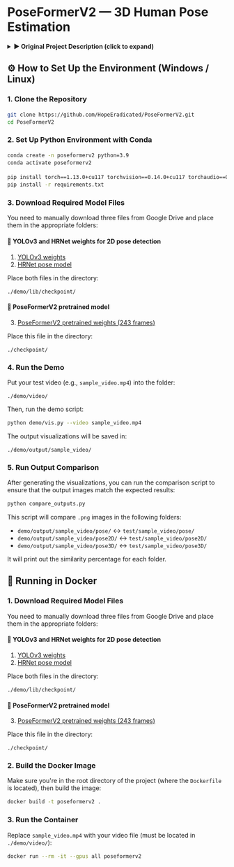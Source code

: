 # PoseFormerV2 — 3D Human Pose Estimation

<details>
<summary><strong>▶️ Original Project Description (click to expand)</strong></summary>

# PoseFormerV2: Exploring Frequency Domain for Efficient and Robust 3D Human Pose Estimation

This repo is the official implementation for **PoseFormerV2: Exploring Frequency Domain for Efficient and Robust 3D Human Pose Estimation**. The paper has been accepted to [CVPR 2023](https://cvpr2023.thecvf.com/).

[arXiv](https://arxiv.org/pdf/2303.17472.pdf) / [project page](https://qitaozhao.github.io/PoseFormerV2) / [video](https://www.youtube.com/watch?v=2xVNrGpGldM)

| ![dance_1](images/demo_1.gif) | ![dance_2](images/demo_2.gif) |
| ----------------------------- | ----------------------------- |

### News

[2024.06.16] Sorry for the huge delay. The code and pre-trained model for MPI-INF-3DHP has been released. Please check [here](https://github.com/QitaoZhao/PoseFormerV2?tab=readme-ov-file#mpi-inf-3dhp).

[2024.02.06] The environment requirements are updated. Also, check our NeurIPS 2023 paper [ContextAware-PoseFormer](https://github.com/QitaoZhao/ContextAware-PoseFormer) (It outperforms sequence-based models with a single video frame as input)!

[2023.06.16] Codes for in-the-wild video demos are released!

[2023.05.31] We have a narrated video introduction. Please check [here](https://www.youtube.com/watch?v=2xVNrGpGldM).

[2023.03.28] We build a [project page](https://qitaozhao.github.io/PoseFormerV2) where we place more descriptions and video demos.

[2023.03.31] Our paper on [arXiv](https://arxiv.org/pdf/2303.17472.pdf) is ready!

## Introduction

PoseFormerV2 is built upon [PoseFormer](https://github.com/zczcwh/PoseFormer). It targets improving its efficiency in processing long input sequences and its robustness to noisy 2D joint detection via a frequency-domain joint sequence representation.

**Abstract.** Recently, transformer-based methods have gained significant success in sequential 2D-to-3D lifting human pose estimation. As a pioneering work, PoseFormer captures spatial relations of human joints in each video frame and human dynamics across frames with cascaded transformer layers and has achieved impressive performance. However, in real scenarios, the performance of PoseFormer and its follow-ups is limited by two factors: (a) The length of the input joint sequence; (b) The quality of 2D joint detection. Existing methods typically apply self-attention to all frames of the input sequence, causing a huge computational burden when the frame number is increased to obtain advanced estimation accuracy, and they are not robust to noise naturally brought by the limited capability of 2D joint detectors. In this paper, we propose PoseFormerV2, which exploits a compact representation of lengthy skeleton sequences in the frequency domain to efficiently scale up the receptive field and boost robustness to noisy 2D joint detection. With minimum modifications to PoseFormer, the proposed method effectively fuses features both in the time domain and frequency domain, enjoying a better speed-accuracy trade-off than its precursor. Extensive experiments on two benchmark datasets (i.e., Human3.6M and MPI-INF-3DHP) demonstrate that the proposed approach significantly outperforms the original PoseFormer and other transformer-based variants.

![PoseFormerV2](./images/framework.jpg)

## Visualizations

![PoseFormerV2](./images/visualization.jpg)

![PoseFormerV2](./images/noise_comparison.jpg)

## Cite PoseFormerV2

If you find PoseFormerV2 useful in your research, please consider citing:

```bibtex
@InProceedings{Zhao_2023_CVPR,
    author    = {Zhao, Qitao and Zheng, Ce and Liu, Mengyuan and Wang, Pichao and Chen, Chen},
    title     = {PoseFormerV2: Exploring Frequency Domain for Efficient and Robust 3D Human Pose Estimation},
    booktitle = {Proceedings of the IEEE/CVF Conference on Computer Vision and Pattern Recognition (CVPR)},
    month     = {June},
    year      = {2023},
    pages     = {8877-8886}
}
```

## Environment

The code is developed and tested under the following environment:

- Python 3.9
- PyTorch 1.13.0
- CUDA 11.7

```
conda create -n poseformerv2 python=3.9
conda activate poseformerv2
pip install torch==1.13.0+cu117 torchvision==0.14.0+cu117 torchaudio==0.13.0 --extra-index-url https://download.pytorch.org/whl/cu117
pip install -r requirements.txt
```

## Human3.6M

### Dataset preparation

Please refer to [VideoPose3D](https://github.com/facebookresearch/VideoPose3D) to set up the Human3.6M dataset as follows:

```
code_root/
└── data/
	├── data_2d_h36m_gt.npz
	├── data_2d_h36m_cpn_ft_h36m_dbb.npz
	└── data_3d_h36m.npz
```

### Training

You can train PoseFormerV2 on a single GPU with the following command:

```bash
python run_poseformer.py -g 0 -k cpn_ft_h36m_dbb -frame 27 -frame-kept 3 -coeff-kept 3 -c checkpoint/NAMED_PATH
```

This example shows how to train PoseFormerV2 with 3 central frames and 3 DCT coefficients from a 27-frame sequence. You can set *frame-kept* and *coeff-kept* to arbitrary values (of course <= frame number) as you like :)

### Evaluation

We provide pre-trained models with different inputs:

| Model        | Sequence Leng. |  f   |  n   | #Depth | Hidden Dim. | #MFLOPs | MPJPE (mm) |                           Download                           |
| :----------- | :------------: | :--: | :--: | :----: | :---------: | :-----: | :--------: | :----------------------------------------------------------: |
| PoseFormerV2 |       27       |  1   |  3   |   4    |     32      |  77.2   |    48.7    | [model](https://drive.google.com/file/d/14J0GYIzk_rGKSMxAPI2ydzX76QB70-g3/view?usp=share_link) |
| /            |       27       |  3   |  3   |   4    |     32      |  117.3  |    47.9    | [model](https://drive.google.com/file/d/13oJz5-aBVvvPVFvTU_PrLG_m6kdbQkYs/view?usp=share_link) |
| /            |       81       |  1   |  3   |   4    |     32      |  77.2   |    47.6    | [model](https://drive.google.com/file/d/14WgFFBsP0DtTq61XZWI9X2TzvFLCWEnd/view?usp=share_link) |
| /            |       81       |  3   |  3   |   4    |     32      |  117.3  |    47.1    | [model](https://drive.google.com/file/d/13rXCkYnVnkbT-cz4XCo0QkUnUEYiSeoi/view?usp=share_link) |
| /            |       81       |  9   |  9   |   4    |     32      |  351.7  |    46.0    | [model](https://drive.google.com/file/d/13wla4b5RgJGKX5zVehv4qKhCrQEFhfzG/view?usp=share_link) |
| /            |      243       |  27  |  27  |   4    |     32      | 1054.8  |    45.2    | [model](https://drive.google.com/file/d/14SpqPyq9yiblCzTH5CorymKCUsXapmkg/view?usp=share_link) |

You can evaluate PoseFormerV2 with prepared checkpoints as:

```bash
python run_poseformer.py -g 0 -k cpn_ft_h36m_dbb -frame 27 -frame-kept 3 -coeff-kept 3 -c checkpoint/ --evaluate NAME_ckpt.bin
```

## MPI-INF-3DHP

We followed [P-STMO](https://github.com/paTRICK-swk/P-STMO?tab=readme-ov-file#mpi-inf-3dhp-1) to prepare the data and train our model. Please click [here](https://github.com/QitaoZhao/PoseFormerV2/tree/main/mpi_inf_3dhp) for details.

## Video Demo

| ![skating](images/demo_3.gif) |
| :---------------------------: |

Our codes for in-the-wild video demos are adopted from [MHFormer](https://github.com/Vegetebird/MHFormer).

First, you need to download the pretrained weights for YOLOv3 ([here](https://drive.google.com/file/d/1YgA9riqm0xG2j72qhONi5oyiAxc98Y1N/view?usp=sharing)), HRNet ([here](https://drive.google.com/file/d/1YLShFgDJt2Cs9goDw9BmR-UzFVgX3lc8/view?usp=sharing)) and put them in the `./demo/lib/checkpoint` directory. Then, put your in-the-wild videos in the `./demo/video` directory. 

NOTE: make sure you have also downloaded the weights for PoseFormerV2! (the default path in the code is `./checkpoint`, and the default model variant used is `27_243_45.2.bin`, using 243 frames as input)

Run the command below:

```bash
python demo/vis.py --video sample_video.mp4
```

## Acknowledgment

Our codes are mainly based on [PoseFormer](https://github.com/zczcwh/PoseFormer). We follow [P-STMO](https://github.com/paTRICK-swk/P-STMO?tab=readme-ov-file#mpi-inf-3dhp-1) to train on MPI-INF-3DHP and [MHFormer](https://github.com/Vegetebird/MHFormer) to prepare our in-the-wild video demos and visualizations. Many thanks to the authors!

</details>

## ⚙️ How to Set Up the Environment (Windows / Linux)

### 1. Clone the Repository

```bash
git clone https://github.com/HopeEradicated/PoseFormerV2.git
cd PoseFormerV2
```

### 2. Set Up Python Environment with Conda

```bash
conda create -n poseformerv2 python=3.9
conda activate poseformerv2

pip install torch==1.13.0+cu117 torchvision==0.14.0+cu117 torchaudio==0.13.0 --extra-index-url https://download.pytorch.org/whl/cu117
pip install -r requirements.txt
```

### 3. Download Required Model Files

You need to manually download three files from Google Drive and place them in the appropriate folders:

#### 🔻 YOLOv3 and HRNet weights for 2D pose detection

1. [YOLOv3 weights](https://drive.google.com/file/d/1YgA9riqm0xG2j72qhONi5oyiAxc98Y1N/view)
2. [HRNet pose model](https://drive.google.com/file/d/1YLShFgDJt2Cs9goDw9BmR-UzFVgX3lc8/view)

Place both files in the directory:

```
./demo/lib/checkpoint/
```

#### 🔻 PoseFormerV2 pretrained model

3. [PoseFormerV2 pretrained weights (243 frames)](https://drive.google.com/file/d/14SpqPyq9yiblCzTH5CorymKCUsXapmkg/view)

Place this file in the directory:

```
./checkpoint/
```

### 4. Run the Demo

Put your test video (e.g., `sample_video.mp4`) into the folder:

```
./demo/video/
```

Then, run the demo script:

```bash
python demo/vis.py --video sample_video.mp4
```

The output visualizations will be saved in:

```
./demo/output/sample_video/
```

### 5. Run Output Comparison

After generating the visualizations, you can run the comparison script to ensure that the output images match the expected results:

```bash
python compare_outputs.py
```

This script will compare `.png` images in the following folders:

* `demo/output/sample_video/pose/` ↔ `test/sample_video/pose/`
* `demo/output/sample_video/pose2D/` ↔ `test/sample_video/pose2D/`
* `demo/output/sample_video/pose3D/` ↔ `test/sample_video/pose3D/`

It will print out the similarity percentage for each folder.

## 🐳 Running in Docker

### 1. Download Required Model Files

You need to manually download three files from Google Drive and place them in the appropriate folders:

#### 🔻 YOLOv3 and HRNet weights for 2D pose detection

1. [YOLOv3 weights](https://drive.google.com/file/d/1YgA9riqm0xG2j72qhONi5oyiAxc98Y1N/view)
2. [HRNet pose model](https://drive.google.com/file/d/1YLShFgDJt2Cs9goDw9BmR-UzFVgX3lc8/view)

Place both files in the directory:

```
./demo/lib/checkpoint/
```

#### 🔻 PoseFormerV2 pretrained model

3. [PoseFormerV2 pretrained weights (243 frames)](https://drive.google.com/file/d/14SpqPyq9yiblCzTH5CorymKCUsXapmkg/view)

Place this file in the directory:

```
./checkpoint/
```

### 2. Build the Docker Image

Make sure you're in the root directory of the project (where the `Dockerfile` is located), then build the image:

```bash
docker build -t poseformerv2 .
```

### 3. Run the Container

Replace `sample_video.mp4` with your video file (must be located in `./demo/video/`):

```bash
docker run --rm -it --gpus all poseformerv2
```
